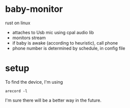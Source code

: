 # baby-monitor

rust on linux

- attaches to Usb mic using cpal audio lib
- monitors stream
- if baby is awake (according to heuristic), call phone
- phone number is determined by schedule, in config file

# setup
To find the device, I'm using
```
arecord -l
```
I'm sure there will be a better way in the future.
